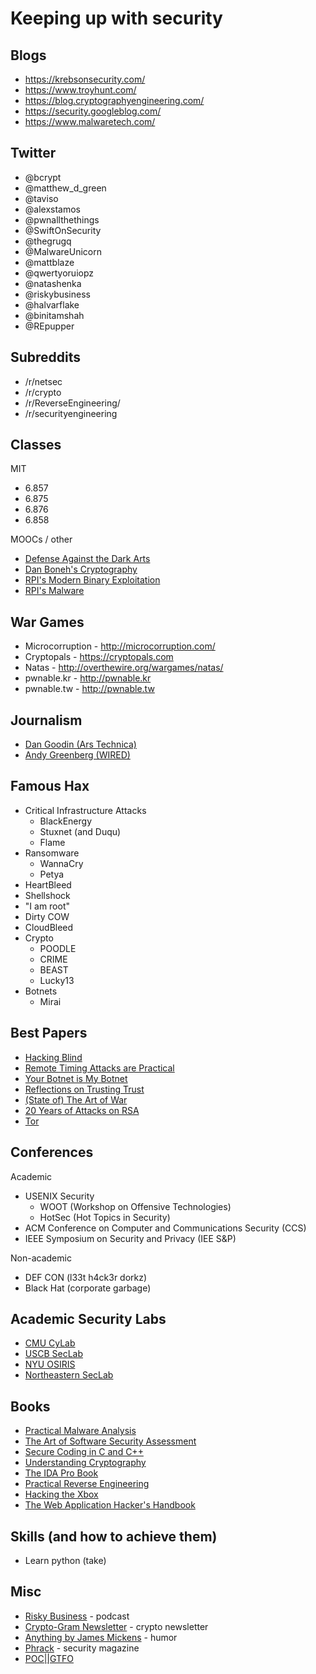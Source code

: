 # Keeping up with security

## Blogs

* https://krebsonsecurity.com/
* https://www.troyhunt.com/
* https://blog.cryptographyengineering.com/
* https://security.googleblog.com/
* https://www.malwaretech.com/

## Twitter

* @bcrypt
* @matthew_d_green
* @taviso
* @alexstamos
* @pwnallthethings
* @SwiftOnSecurity
* @thegrugq
* @MalwareUnicorn
* @mattblaze
* @qwertyoruiopz
* @natashenka
* @riskybusiness ‏
* @halvarflake
* @binitamshah
* @REpupper


## Subreddits

* /r/netsec
* /r/crypto
* /r/ReverseEngineering/
* /r/securityengineering

## Classes

MIT

* 6.857
* 6.875
* 6.876
* 6.858

MOOCs / other

* [Defense Against the Dark Arts](http://tuftsdev.github.io/DefenseAgainstTheDarkArts/)
* [Dan Boneh's Cryptography](https://www.coursera.org/learn/crypto)
* [RPI's Modern Binary Exploitation](https://github.com/RPISEC/MBE)
* [RPI's Malware](https://github.com/RPISEC/Malware)

## War Games

* Microcorruption - http://microcorruption.com/
* Cryptopals - https://cryptopals.com
* Natas - http://overthewire.org/wargames/natas/
* pwnable.kr - http://pwnable.kr
* pwnable.tw - http://pwnable.tw

## Journalism

* [Dan Goodin (Ars Technica)](https://arstechnica.com/author/dan-goodin/)
* [Andy Greenberg (WIRED)](https://www.wired.com/author/andy-greenberg/)

## Famous Hax
* Critical Infrastructure Attacks
  - BlackEnergy
  - Stuxnet (and Duqu)
  - Flame
* Ransomware
  - WannaCry
  - Petya
* HeartBleed
* Shellshock
* "I am root"
* Dirty COW
* CloudBleed
* Crypto
  - POODLE
  - CRIME
  - BEAST
  - Lucky13
* Botnets
  - Mirai

## Best Papers

* [Hacking Blind](http://www.scs.stanford.edu/~sorbo/brop/bittau-brop.pdf)
* [Remote Timing Attacks are Practical](https://crypto.stanford.edu/~dabo/papers/ssl-timing.pdf)
* [Your Botnet is My Botnet](https://seclab.cs.ucsb.edu/media/uploads/papers/torpig.pdf)
* [Reflections on Trusting Trust](http://vxer.org/lib/pdf/Reflections%20on%20Trusting%20Trust.pdf)
* [(State of) The Art of War](https://www.cs.ucsb.edu/~vigna/publications/2016_SP_angrSoK.pdf)
* [20 Years of Attacks on RSA](https://crypto.stanford.edu/~dabo/papers/RSA-survey.pdf)
* [Tor](https://svn.torproject.org/svn/projects/design-paper/tor-design.pdf)

## Conferences

Academic

* USENIX Security
  - WOOT (Workshop on Offensive Technologies)
  - HotSec (Hot Topics in Security)
* ACM Conference on Computer and Communications Security (CCS)
* IEEE Symposium on Security and Privacy (IEE S&P)

Non-academic

* DEF CON (l33t h4ck3r dorkz)
* Black Hat (corporate garbage)

## Academic Security Labs

* [CMU CyLab](https://www.cylab.cmu.edu/)
* [USCB SecLab](https://seclab.cs.ucsb.edu/)
* [NYU OSIRIS](https://osiris.cyber.nyu.edu/)
* [Northeastern SecLab](https://seclab.ccs.neu.edu)

## Books

* [Practical Malware Analysis](https://www.nostarch.com/malware)
* [The Art of Software Security Assessment](https://www.amazon.com/The-Software-Security-Assessment-Vulnerabilities/dp/0321444426/ref=cm_lmf_tit_2)
* [Secure Coding in C and C++](https://www.amazon.com/Secure-Coding-2nd-Software-Engineering/dp/0321822137)
* [Understanding Cryptography](https://www.amazon.com/Understanding-Cryptography-Textbook-Students-Practitioners/dp/3642041000/ref=pd_sim_14_1?_encoding=UTF8&pd_rd_i=3642041000&pd_rd_r=DKMQAX24RJBFHFEHJ440&pd_rd_w=yFKBS&pd_rd_wg=Xe1Wy&psc=1&refRID=DKMQAX24RJBFHFEHJ440)
* [The IDA Pro Book](https://www.amazon.com/The-IDA-Pro-Book-Disassembler/dp/1593271786/ref=cm_lmf_img_12)
* [Practical Reverse Engineering](https://www.amazon.com/Practical-Reverse-Engineering-Reversing-Obfuscation/dp/1118787315)
* [Hacking the Xbox](https://www.nostarch.com/xboxfree)
* [The Web Application Hacker's Handbook](https://www.amazon.com/Web-Application-Hackers-Handbook-Exploiting/dp/1118026470)

## Skills (and how to achieve them)

* Learn python (take)

## Misc

* [Risky Business](https://risky.biz/netcasts/risky-business/) - podcast
* [Crypto-Gram Newsletter](https://www.schneier.com/crypto-gram/) - crypto newsletter
* [Anything by James Mickens](https://mickens.seas.harvard.edu/wisdom-james-mickens) - humor
* [Phrack](http://www.phrack.org/) - security magazine
* [POC||GTFO](https://www.alchemistowl.org/pocorgtfo/)

